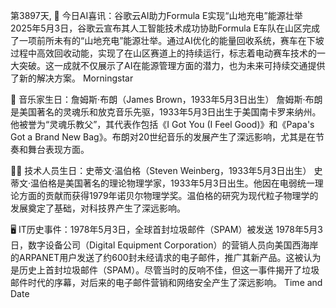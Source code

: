 第3897天, 🤖 今日AI喜讯：谷歌云AI助力Formula E实现“山地充电”能源壮举
2025年5月3日，谷歌云宣布其人工智能技术成功协助Formula E车队在山区完成了一项前所未有的“山地充电”能源壮举。通过AI优化的能量回收系统，赛车在下坡过程中高效回收动能，实现了在山区赛道上的持续运行，标志着电动赛车技术的一大突破。这一成就不仅展示了AI在能源管理方面的潜力，也为未来可持续交通提供了新的解决方案。 
Morningstar

🎵 音乐家生日：詹姆斯·布朗（James Brown，1933年5月3日出生）
詹姆斯·布朗是美国著名的灵魂乐和放克音乐先驱，1933年5月3日出生于美国南卡罗来纳州。他被誉为“灵魂乐教父”，其代表作包括《I Got You (I Feel Good)》和《Papa's Got a Brand New Bag》。布朗对20世纪音乐的发展产生了深远影响，尤其是在节奏和舞台表现方面。

👨‍💻 技术人员生日：史蒂文·温伯格（Steven Weinberg，1933年5月3日出生）
史蒂文·温伯格是美国著名的理论物理学家，1933年5月3日出生。他因在电弱统一理论方面的贡献而获得1979年诺贝尔物理学奖。温伯格的研究为现代粒子物理学的发展奠定了基础，对科技界产生了深远影响。

🖥️ IT历史事件：1978年5月3日，全球首封垃圾邮件（SPAM）被发送
1978年5月3日，数字设备公司（Digital Equipment Corporation）的营销人员向美国西海岸的ARPANET用户发送了约600封未经请求的电子邮件，推广其新产品。这被认为是历史上首封垃圾邮件（SPAM）。尽管当时的反响不佳，但这一事件揭开了垃圾邮件时代的序幕，对后来的电子邮件营销和网络安全产生了深远影响。 
Time and Date